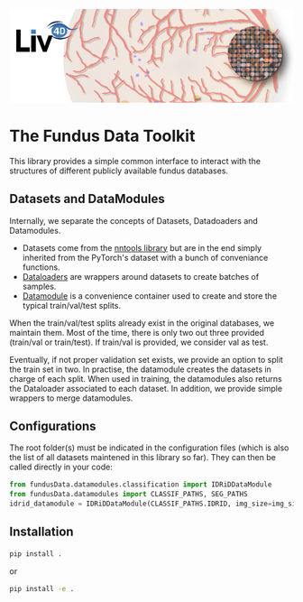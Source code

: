 ![header](imgs/header.png)


# The Fundus Data Toolkit

This library provides a simple common interface to interact with the structures of different publicly available fundus databases.


## Datasets and DataModules

Internally, we separate the concepts of Datasets, Datadoaders and Datamodules.

- Datasets come from the [nntools library](https://github.com/ClementPla/NNTools/blob/main/src/nntools/dataset/abstract_image_dataset.py) but are in the end simply inherited from the PyTorch's dataset with a bunch of conveniance functions.
- [Dataloaders](https://pytorch.org/docs/stable/data.html#torch.utils.data.DataLoader) are wrappers around datasets to create batches of samples.
- [Datamodule](https://lightning.ai/docs/pytorch/stable/data/datamodule.html) is a convenience container used to create and store the typical train/val/test splits. 

When the train/val/test splits already exist in the original databases, we maintain them. Most of the time, there is only two out three provided (train/val or train/test).  If train/val is provided, we consider val as test.

Eventually, if not proper validation set exists, we provide an option to split the train set in two. In practise, the datamodule creates the datasets in charge of each split. When used in training, the datamodules also returns the Dataloader associated to each dataset. In addition, we provide simple wrappers to merge datamodules.

## Configurations

The root folder(s) must be indicated in the configuration files (which is also the list of all datasets maintened in this library so far). 
They can then be called directly in your code:

```python
from fundusData.datamodules.classification import IDRiDDataModule
from fundusData.datamodules import CLASSIF_PATHS, SEG_PATHS
idrid_datamodule = IDRiDDataModule(CLASSIF_PATHS.IDRID, img_size=img_size, batch_size=8).setup_all()
```

## Installation

```bash
pip install .
```

or
```bash
pip install -e .
```